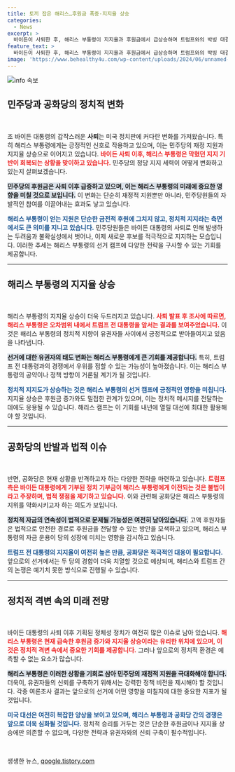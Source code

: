 ```yaml
---
title: 토끼 잡은 해리스…후원금 폭증·지지율 상승
categories:
  - News
excerpt: >
  바이든이 사퇴한 후, 해리스 부통령이 지지율과 후원금에서 급상승하며 트럼프와의 박빙 대결을 예고하고 있다. 민주당은 사상 최대 후원금을 기록하며, 쩐의 전쟁이 본격화됐다. 바이든의 퇴진이 민주당에 새로운 기회를 제공하고 있다.
feature_text: >
  바이든이 사퇴한 후, 해리스 부통령이 지지율과 후원금에서 급상승하며 트럼프와의 박빙 대결을 예고하고 있다. 민주당은 사상 최대 후원금을 기록하며, 쩐의 전쟁이 본격화됐다. 바이든의 퇴진이 민주당에 새로운 기회를 제공하고 있다.
image: 'https://www.behealthy4u.com/wp-content/uploads/2024/06/unnamed-file.png'
---
```


<p><img src="https://www.behealthy4u.com/wp-content/uploads/2024/06/unnamed-file.png" alt="info 속보" /></p>

<h2 data-ke-size="size26">민주당과 공화당의 정치적 변화</h2>

<p data-ke-size="size16">&nbsp;</p>

<p>조 바이든 대통령의 갑작스러운 <b>사퇴</b>는 미국 정치판에 커다란 변화를 가져왔습니다. 특히 해리스 부통령에게는 긍정적인 신호로 작용하고 있으며, 이는 민주당의 재정 지원과 지지율 상승으로 이어지고 있습니다. <b><span style="color: #ee2323;">바이든 사퇴 이후, 해리스 부통령은 막혔던 지지 기반이 회복되는 상황을 맞이하고 있습니다.</span></b> 민주당의 정당 지지 세력이 어떻게 변화하고 있는지 살펴보겠습니다.</p>

<p><b><span style="background-color: #21538527;">민주당의 후원금은 사퇴 이후 급증하고 있으며, 이는 해리스 부통령의 미래에 중요한 영향을 미칠 것으로 보입니다.</span></b> 이 변화는 단순히 재정적 지원뿐만 아니라, 민주당원들의 자발적인 참여를 이끌어내는 효과도 낳고 있습니다.</p>

<p><b><span style="color: #1a5490;">해리스 부통령이 얻는 지원은 단순한 금전적 후원에 그치지 않고, 정치적 지지라는 측면에서도 큰 의미를 지니고 있습니다.</span></b> 민주당원들은 바이든 대통령의 사퇴로 인해 발생하는 두려움과 불확실성에서 벗어나, 이제 새로운 후보를 적극적으로 지지하는 모습입니다. 이러한 추세는 해리스 부통령의 선거 캠프에 다양한 전략을 구사할 수 있는 기회를 제공합니다.</p>

<hr>

<h2 data-ke-size="size26">해리스 부통령의 지지율 상승</h2>

<p data-ke-size="size16">&nbsp;</p>

<p>해리스 부통령의 지지율 상승이 더욱 두드러지고 있습니다. <b><span style="color: #ee2323;">사퇴 발표 후 조사에 따르면, 해리스 부통령은 오차범위 내에서 트럼프 전 대통령을 앞서는 결과를 보여주었습니다.</span></b> 이것은 해리스 부통령의 정치적 지향이 유권자들 사이에서 긍정적으로 받아들여지고 있음을 나타냅니다.</p>

<p><b><span style="background-color: #21538527;">선거에 대한 유권자의 태도 변화는 해리스 부통령에게 큰 기회를 제공합니다.</span></b> 특히, 트럼프 전 대통령과의 경쟁에서 우위를 점할 수 있는 가능성이 높아졌습니다. 이는 해리스 부통령의 공약이나 정책 방향이 거론될 계기가 될 것입니다.</p>

<p><b><span style="color: #1a5490;">정치적 지지도가 상승하는 것은 해리스 부통령의 선거 캠프에 긍정적인 영향을 미칩니다.</span></b> 지지율 상승은 후원금 증가와도 밀접한 관계가 있으며, 이는 정치적 메시지를 전달하는 데에도 응용될 수 있습니다. 해리스 캠프는 이 기회를 내년에 열릴 대선에 최대한 활용해야 할 것입니다.</p>

<hr>

<h2 data-ke-size="size26">공화당의 반발과 법적 이슈</h2>

<p data-ke-size="size16">&nbsp;</p>

<p>반면, 공화당은 현재 상황을 반격하고자 하는 다양한 전략을 마련하고 있습니다. <b><span style="color: #ee2323;">트럼프 측은 바이든 대통령에게 기부된 정치 기부금이 해리스 부통령에게 이전되는 것은 불법이라고 주장하며, 법적 쟁점을 제기하고 있습니다.</span></b> 이와 관련해 공화당은 해리스 부통령의 지위를 약화시키고자 하는 의도가 보입니다.</p>

<p><b><span style="background-color: #21538527;">정치적 자금의 연속성이 법적으로 문제될 가능성은 여전히 남아있습니다.</span></b> 고액 후원자들은 법적으로 안전한 경로로 후원금을 전달할 수 있는 방안을 모색하고 있으며, 해리스 부통령의 자금 운용이 당의 성장에 미치는 영향을 감시하고 있습니다.</p>

<p><b><span style="color: #1a5490;">트럼프 전 대통령의 지지율이 여전히 높은 만큼, 공화당은 적극적인 대응이 필요합니다.</span></b> 앞으로의 선거에서는 두 당의 경합이 더욱 치열할 것으로 예상되며, 해리스와 트럼프 간의 논쟁은 예기치 못한 방식으로 진행될 수 있습니다.</p>

<hr>

<h2 data-ke-size="size26">정치적 격변 속의 미래 전망</h2>

<p data-ke-size="size16">&nbsp;</p>

<p>바이든 대통령의 사퇴 이후 기획된 정체성 정치가 여전히 많은 이슈로 남아 있습니다. <b><span style="color: #ee2323;">해리스 부통령은 현재 급속한 후원금 증가와 지지율 상승이라는 유리한 위치에 있으며, 이것은 정치적 격변 속에서 중요한 기회를 제공합니다.</span></b> 그러나 앞으로의 정치적 환경은 예측할 수 없는 요소가 많습니다.</p>

<p><b><span style="background-color: #21538527;">해리스 부통령은 이러한 상황을 기회로 삼아 민주당의 재정적 지원을 극대화해야 합니다.</span></b> 더욱이, 유권자들의 신뢰를 구축하기 위해서는 강력한 정책 비전을 제시해야 할 것입니다. 각종 여론조사 결과는 앞으로의 선거에 어떤 영향을 미칠지에 대한 중요한 지표가 될 것입니다.</p>

<p><b><span style="color: #1a5490;">미국 대선은 여전히 복잡한 양상을 보이고 있으며, 해리스 부통령과 공화당 간의 경쟁은 앞으로 더욱 심화될 것입니다.</span></b> 정치적 승리를 거두는 것은 단순한 후원금이나 지지율 상승에만 의존할 수 없으며, 다양한 전략과 유권자와의 신뢰 구축이 필수적입니다.</p>

<p data-ke-size="size16">&nbsp;</p>
생생한 뉴스, <a href="https://qoogle.tistory.com" rel="dofollow">qoogle.tistory.com</a>


